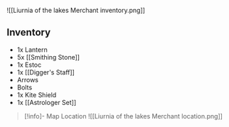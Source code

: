 

![[Liurnia of the lakes Merchant inventory.png]]
## Inventory
- 1x Lantern
- 5x [[Smithing Stone]]
- 1x Estoc
- 1x [[Digger's Staff]]
- Arrows
- Bolts
- 1x Kite Shield
- 1x [[Astrologer Set]]

> [!info]- Map Location
> ![[Liurnia of the lakes Merchant location.png]]

